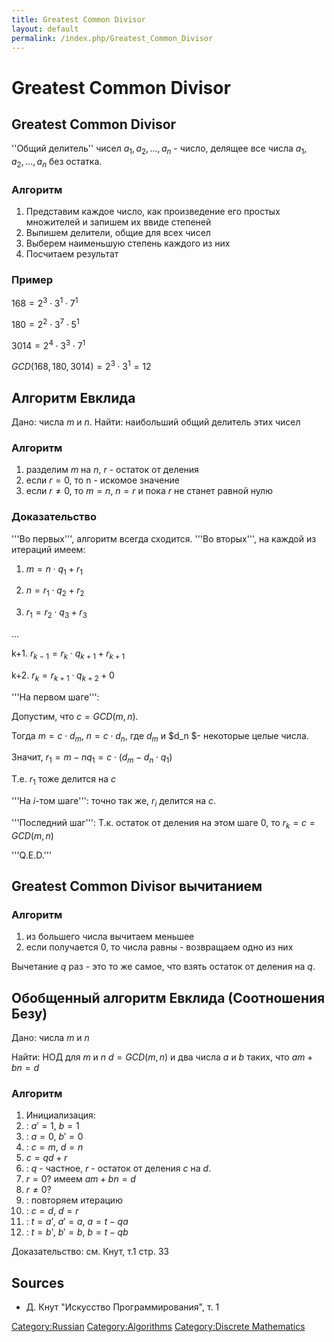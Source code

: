 ```yaml
---
title: Greatest Common Divisor
layout: default
permalink: /index.php/Greatest_Common_Divisor
---
```


# Greatest Common Divisor

## Greatest Common Divisor

''Общий делитель'' чисел $a_1, a_2, ..., a_n$ - число, делящее все числа $a_1, a_2, ..., a_n$ без остатка.

### Алгоритм

1. Представим каждое число, как произведение его простых множителей и запишем их ввиде степеней
1. Выпишем делители, общие для всех чисел
1. Выберем наименьшую степень каждого из них
1. Посчитаем результат

### Пример

$168 = 2^3 \cdot 3^1 \cdot 7^1$

$180 = 2^2 \cdot 3^7 \cdot 5^1$

$3014 = 2^4 \cdot 3^3 \cdot 7^1$

$GCD(168, 180, 3014) = 2^3 \cdot 3^1 = 12$

## Алгоритм Евклида

Дано: числа $m$ и $n$. Найти: наибольший общий делитель этих чисел

### Алгоритм

1. разделим $m$ на $n$, $r$ - остаток от деления
1. если $r = 0$, то n - искомое значение
1. если $r \neq 0$, то $m = n$, $n = r$ и пока $r$ не станет равной нулю

### Доказательство

'''Во первых''', алгоритм всегда сходится.
'''Во вторых''', на каждой из итераций имеем:

1. $m = n \cdot q_1 + r_1$

2. $n = r_1 \cdot q_2 + r_2$

3. $r_1 = r_2 \cdot q_3 + r_3$

...

k+1. $r_{k-1} = r_k \cdot q_{k+1} + r_{k+1}$

k+2. $r_k = r_{k+1} \cdot q_{k+2} + 0$


'''На первом шаге''': 

Допустим, что $c = GCD(m, n)$.

Тогда 
$m = c \cdot d_m$,
$n = c \cdot d_n$,
где $d_m$ и $d_n $- некоторые целые числа.

Значит, $r_1 = m - n q_1 = c \cdot (d_m - d_n \cdot q_1$)

Т.е. $r_1$ тоже делится на $c$


'''На $i$-том шаге''': точно так же, $r_i$ делится на $c$.


'''Последний шаг''': 
Т.к. остаток от деления на этом шаге 0, то $r_k = c = GCD(m, n)$

'''Q.E.D.'''

## Greatest Common Divisor вычитанием

### Алгоритм

1. из большего числа вычитаем меньшее
1. если получается 0, то числа равны - возвращаем одно из них


Вычетание $q$ раз - это то же самое, что взять остаток от деления на $q$.


## Обобщенный алгоритм Евклида (Соотношения Безу)

Дано: числа $m$ и $n$

Найти: НОД для $m$ и $n$ $d = GCD(m, n)$ и два числа $a$ и $b$ таких, что $am + bn = d$

### Алгоритм

1. Инициализация:
1. : $a' = 1$, $b = 1$
1. : $a = 0$, $b' = 0$
1. : $c = m$, $d = n$
1. $c = qd + r$
1. : $q$ - частное, $r$ - остаток от деления $c$ на $d$.
1. $r = 0$? имеем $am + bn = d$
1. $r \neq 0$?
1. : повторяем итерацию
1. : $c = d$, $d = r$
1. : $t = a$', $a' = a$, $a = t - qa$
1. : $t = b$', $b' = b$, $b = t - qb$


Доказательство: см. Кнут, т.1 стр. 33

## Sources
- Д. Кнут "Искусство Программирования", т. 1


[Category:Russian](Category_Russian)
[Category:Algorithms](Category_Algorithms)
[Category:Discrete Mathematics](Category_Discrete_Mathematics)